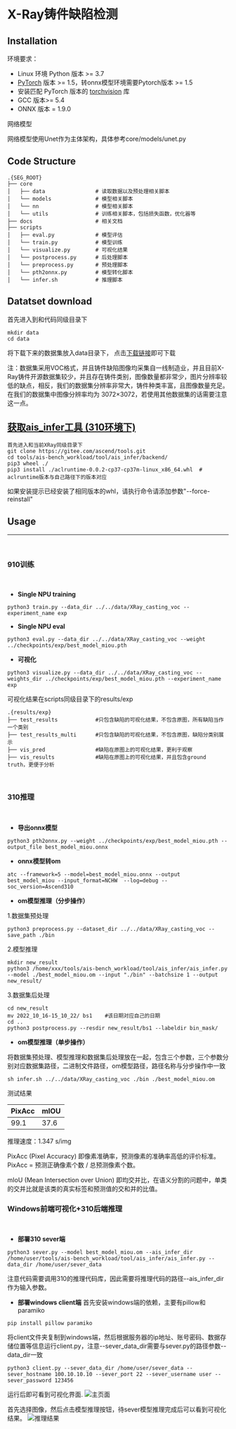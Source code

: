 # X-Ray铸件缺陷检测


## Installation


环境要求：
* Linux 环境 Python 版本 >= 3.7
* [PyTorch](https://pytorch.org/get-started/locally/) 版本 >= 1.5，转onnx模型环境需要Pytorch版本 >= 1.5
* 安装匹配 PyTorch 版本的 [torchvision](https://github.com/pytorch/vision/) 库
* GCC 版本>= 5.4
* ONNX 版本 = 1.9.0

网络模型

网络模型使用Unet作为主体架构，具体参考core/models/unet.py

## Code Structure
```
.{SEG_ROOT}
├── core 
│   ├── data                # 读取数据以及预处理相关脚本
│   └── models              # 模型相关脚本
│   └── nn                  # 模型相关脚本
│   └── utils               # 训练相关脚本，包括损失函数，优化器等
├── docs                    # 相关文档
├── scripts
│   ├── eval.py             # 模型评估
│   └── train.py            # 模型训练
│   └── visualize.py        # 可视化结果
│   └── postprocess.py      # 后处理脚本
│   └── preprocess.py       # 预处理脚本
│   └── pth2onnx.py         # 模型转化脚本
│   └── infer.sh            # 推理脚本
```


## Datatset download
首先进入到和代码同级目录下
```
mkdir data
cd data
```
将下载下来的数据集放入data目录下，
点击[下载链接](https://pan.baidu.com/s/1QoLQkn7ZmHjgj6Ts92d52g?pwd=mnfg)即可下载

注：数据集采用VOC格式，并且铸件缺陷图像均采集自一线制造业，并且目前X-Ray铸件开源数据集较少，并且存在铸件类别，图像数量都非常少，图片分辨率较低的缺点，相反，我们的数据集分辨率非常大，铸件种类丰富，且图像数量充足。在我们的数据集中图像分辨率均为 3072×3072，若使用其他数据集的话需要注意这一点。

## [获取ais_infer工具 (310环境下)](https://gitee.com/ascend/tools/tree/master/ais-bench_workload)
```
首先进入和当前XRay同级目录下
git clone https://gitee.com/ascend/tools.git
cd tools/ais-bench_workload/tool/ais_infer/backend/
pip3 wheel ./
pip3 install ./aclruntime-0.0.2-cp37-cp37m-linux_x86_64.whl  # aclruntime版本与自己路径下的版本对应
```
如果安装提示已经安装了相同版本的whl，请执行命令请添加参数"--force-reinstall"

## Usage
-----------------
<br/>

### 910训练
<br/>

- **Single NPU training**
```
python3 train.py --data_dir ../../data/XRay_casting_voc --experiment_name exp
```

- **Single NPU eval**
```
python3 eval.py --data_dir ../../data/XRay_casting_voc --weight ../checkpoints/exp/best_model_miou.pth
```

- **可视化**
```
python3 visualize.py --data_dir ../../data/XRay_casting_voc --weights_dir ../checkpoints/exp/best_model_miou.pth --experiment_name exp
```
可视化结果在scripts同级目录下的results/exp
```
.{results/exp}
├── test_results            #只包含缺陷的可视化结果，不包含原图，所有缺陷当作一个类别
├── test_results_multi      #只包含缺陷的可视化结果，不包含原图，缺陷分类别展示
├── vis_pred                #缺陷在原图上的可视化结果，更利于观察
├── vis_results             #缺陷在原图上的可视化结果，并且包含ground truth，更便于分析
```
<br/>

### 310推理

<br/>


- **导出onnx模型**
```
python3 pth2onnx.py --weight ../checkpoints/exp/best_model_miou.pth --output_file best_model_miou.onnx
```

- **onnx模型转om**
```
atc --framework=5 --model=best_model_miou.onnx --output best_model_miou --input_format=NCHW  --log=debug --soc_version=Ascend310
```
- **om模型推理（分步操作）**

1.数据集预处理
```
python3 preprocess.py --dataset_dir ../../data/XRay_casting_voc --save_path ./bin
```

2.模型推理

```
mkdir new_result
python3 /home/xxx/tools/ais-bench_workload/tool/ais_infer/ais_infer.py --model ./best_model_miou.om --input "./bin" --batchsize 1 --output new_result/
```

3.数据集后处理
```
cd new_result
mv 2022_10_16-15_10_22/ bs1    #该日期对应自己的日期
cd ..
python3 postprocess.py --resdir new_result/bs1 --labeldir bin_mask/
```
- **om模型推理（单步操作）**

将数据集预处理、模型推理和数据集后处理放在一起，包含三个参数，三个参数分别对应数据集路径，二进制文件路径，om模型路径，路径名称与分步操作中一致
```
sh infer.sh ../../data/XRay_casting_voc ./bin ./best_model_miou.om
```

测试结果

| PixAcc      | mIOU   |
|-------------|--------|
|   99.1      | 37.6   |

推理速度：1.347 s/img

PixAcc (Pixel Accuracy) 即像素准确率，预测像素的准确率高低的评价标准。PixAcc = 预测正确像素个数 / 总预测像素个数。

mIoU (Mean Intersection over Union) 即均交并比，在语义分割的问题中，单类的交并比就是该类的真实标签和预测值的交和并的比值。


### Windows前端可视化+310后端推理

<br/>

- **部署310 sever端**
```
python3 sever.py --model best_model_miou.om --ais_infer_dir /home/user/tools/ais-bench_workload/tool/ais_infer/ais_infer.py --data_dir /home/user/sever_data
```

注意代码需要调用310的推理代码库，因此需要将推理代码的路径--ais_infer_dir作为输入参数。  

- **部署windows client端**
首先安装windows端的依赖，主要有pillow和paramiko
```
pip install pillow paramiko
```

将client文件夹复制到windows端，然后根据服务器的ip地址、账号密码、数据存储位置等信息运行client.py，注意--sever_data_dir需要与sever.py的路径参数--data_dir一致

```
python3 client.py --sever_data_dir /home/user/sever_data --sever_hostname 100.10.10.10 --sever_port 22 --sever_username user --sever_password 123456
```

运行后即可看到可视化界面.
![主页面](images/main_window.png)

首先选择图像，然后点击模型推理按钮，待sever模型推理完成后可以看到可视化结果。
![推理结果](images/inference_result.png)